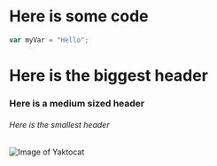 # Here is some code
``` javascript
var myVar = "Hello";


```



# Here is the biggest header

### Here is a medium sized header

###### Here is the smallest header

![Image of Yaktocat](https://octodex.github.com/images/yaktocat.png)
